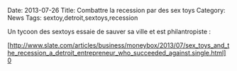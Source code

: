 Date: 2013-07-26
Title: Combattre la recession par des sex toys
Category: News
Tags: sextoy,detroit,sextoys,recession


[0]: http://www.slate.com/articles/business/moneybox/2013/07/sex_toys_and_the_recession_a_detroit_entrepreneur_who_succeeded_against.single.html


Un tycoon des sextoys essaie de sauver sa ville et est philantropiste :

[http://www.slate.com/articles/business/moneybox/2013/07/sex_toys_and_the_recession_a_detroit_entrepreneur_who_succeeded_against.single.html] [0] 

